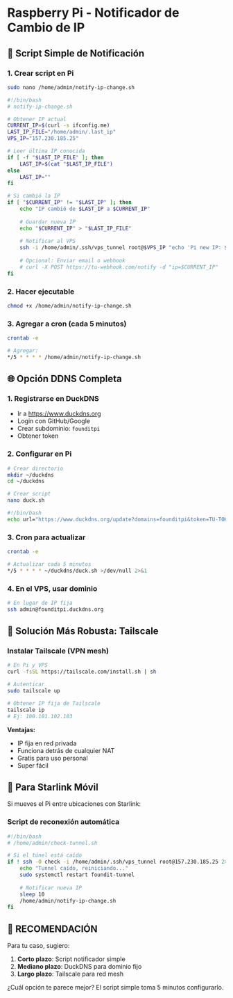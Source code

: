 # Raspberry Pi - Notificador de Cambio de IP

## 🎯 Script Simple de Notificación

### 1. Crear script en Pi
```bash
sudo nano /home/admin/notify-ip-change.sh
```

```bash
#!/bin/bash
# notify-ip-change.sh

# Obtener IP actual
CURRENT_IP=$(curl -s ifconfig.me)
LAST_IP_FILE="/home/admin/.last_ip"
VPS_IP="157.230.185.25"

# Leer última IP conocida
if [ -f "$LAST_IP_FILE" ]; then
    LAST_IP=$(cat "$LAST_IP_FILE")
else
    LAST_IP=""
fi

# Si cambió la IP
if [ "$CURRENT_IP" != "$LAST_IP" ]; then
    echo "IP cambió de $LAST_IP a $CURRENT_IP"
    
    # Guardar nueva IP
    echo "$CURRENT_IP" > "$LAST_IP_FILE"
    
    # Notificar al VPS
    ssh -i /home/admin/.ssh/vps_tunnel root@$VPS_IP "echo 'Pi new IP: $CURRENT_IP' >> /var/log/pi-ips.log"
    
    # Opcional: Enviar email o webhook
    # curl -X POST https://tu-webhook.com/notify -d "ip=$CURRENT_IP"
fi
```

### 2. Hacer ejecutable
```bash
chmod +x /home/admin/notify-ip-change.sh
```

### 3. Agregar a cron (cada 5 minutos)
```bash
crontab -e

# Agregar:
*/5 * * * * /home/admin/notify-ip-change.sh
```

## 🌐 Opción DDNS Completa

### 1. Registrarse en DuckDNS
- Ir a https://www.duckdns.org
- Login con GitHub/Google
- Crear subdominio: `founditpi`
- Obtener token

### 2. Configurar en Pi
```bash
# Crear directorio
mkdir ~/duckdns
cd ~/duckdns

# Crear script
nano duck.sh
```

```bash
#!/bin/bash
echo url="https://www.duckdns.org/update?domains=founditpi&token=TU-TOKEN&ip=" | curl -k -o duck.log -K -
```

### 3. Cron para actualizar
```bash
crontab -e

# Actualizar cada 5 minutos
*/5 * * * * ~/duckdns/duck.sh >/dev/null 2>&1
```

### 4. En el VPS, usar dominio
```bash
# En lugar de IP fija
ssh admin@founditpi.duckdns.org
```

## 🚀 Solución Más Robusta: Tailscale

### Instalar Tailscale (VPN mesh)
```bash
# En Pi y VPS
curl -fsSL https://tailscale.com/install.sh | sh

# Autenticar
sudo tailscale up

# Obtener IP fija de Tailscale
tailscale ip
# Ej: 100.101.102.103
```

**Ventajas:**
- IP fija en red privada
- Funciona detrás de cualquier NAT
- Gratis para uso personal
- Super fácil

## 📱 Para Starlink Móvil

Si mueves el Pi entre ubicaciones con Starlink:

### Script de reconexión automática
```bash
#!/bin/bash
# /home/admin/check-tunnel.sh

# Si el túnel está caído
if ! ssh -O check -i /home/admin/.ssh/vps_tunnel root@157.230.185.25 2>/dev/null; then
    echo "Tunnel caído, reiniciando..."
    sudo systemctl restart foundit-tunnel
    
    # Notificar nueva IP
    sleep 10
    /home/admin/notify-ip-change.sh
fi
```

## 🎯 RECOMENDACIÓN

Para tu caso, sugiero:

1. **Corto plazo**: Script notificador simple
2. **Mediano plazo**: DuckDNS para dominio fijo
3. **Largo plazo**: Tailscale para red mesh

¿Cuál opción te parece mejor? El script simple toma 5 minutos configurarlo.